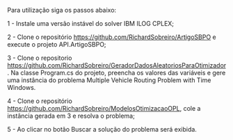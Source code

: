 Para utilização siga os passos abaixo:

1 - Instale uma versão instável do solver IBM ILOG CPLEX;

2 - Clone o repositório https://github.com/RichardSobreiro/ArtigoSBPO e execute o projeto API.ArtigoSBPO;

3 - Clone o repositorio https://github.com/RichardSobreiro/GeradorDadosAleatoriosParaOtimizador. Na classe Program.cs do projeto, preencha os valores das variáveis e gere uma instância do problema Multiple Vehicle Routing Problem with Time Windows.

4 - Clone o repositório https://github.com/RichardSobreiro/ModelosOtimizacaoOPL, cole a instância gerada em 3 e resolva o problema;

5 - Ao clicar no botão Buscar a solução do problema será exibida.

